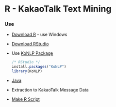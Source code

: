 # R - KakaoTalk Text Mining


### Use
* [Download R](https://cran.r-project.org/bin/windows/base/) - use Windows
* [Download RStudio](https://www.rstudio.com/)
* Use [KoNLP Package](https://github.com/haven-jeon/KoNLP)

  ```javascript
  /* RStudio */
  install.packages("KoNLP")
  library(KoNLP)
  ```

* [Java](https://www.java.com/ko/)

* Extraction to KakaoTalk Message Data

* [Make R Script](https://github.com/Sangmoo/R_DataMining_KakaoTalk/blob/master/R/wordcount_kakao_20170103.R)
